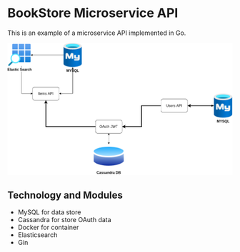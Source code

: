 # BookStore Microservice API

This is an example of a microservice API implemented in Go.

![bookstore](./assets/bookstore.png)

## Technology and Modules

- MySQL for data store
- Cassandra for store OAuth data
- Docker for container
- Elasticsearch
- Gin